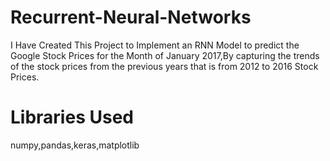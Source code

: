 # Recurrent-Neural-Networks
I Have Created This Project to Implement an RNN Model to predict the Google Stock Prices for the Month of January 2017,By capturing the trends of the stock prices from the previous years that is from 2012 to 2016 Stock Prices.
# Libraries Used
numpy,pandas,keras,matplotlib
